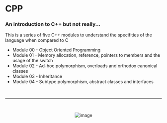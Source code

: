 # CPP

### An introduction to C++ but not really... 

This is a series of five C++ modules to understand the specifities of the language when compared to C

- Module 00 - Object Oriented Programming
- Module 01 - Memory allocation, reference, pointers to members and the usage of the switch
- Module 02 - Ad-hoc polymorphism, overloads and orthodox canonical classes
- Module 03 - Inheritance
- Module 04 - Subtype polymorphism, abstract classes and interfaces

<br>

---

<br>
<div align="center">

![image](https://github.com/spookier/CPP/assets/77325667/c86ed8fb-aabb-43da-b75e-a09d2fc8ef61)


</div>
